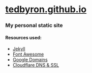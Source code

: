 # [tedbyron.github.io](https://tedbyron.com "tedbyron.com")

### My personal static site

#### Resources used:
  - [Jekyll](https://github.com/jekyll/jekyll "github.com/jekyll/jekyll")
  - [Font Awesome](https://github.com/FortAwesome/Font-Awesome "github.com/FortAwesome/Font-Awesome")
  - [Google Domains](https://domains.google/#/ "domains.google")
  - [Cloudflare DNS & SSL](https://www.cloudflare.com/ "cloudflare.com")
